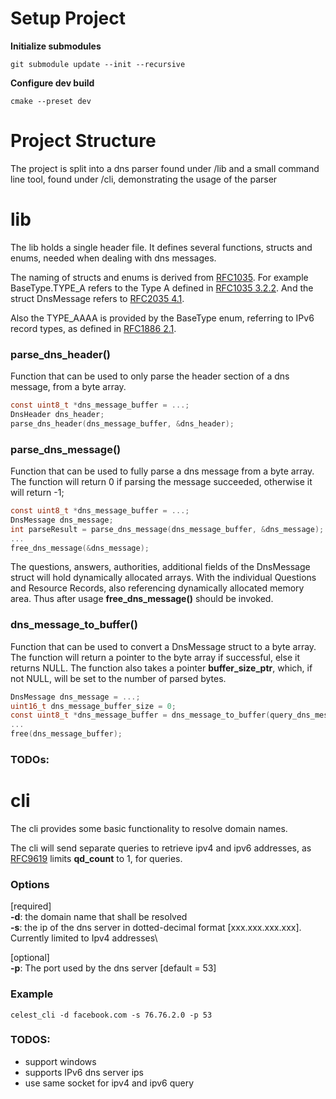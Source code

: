# Setup Project

**Initialize submodules**
```
git submodule update --init --recursive
```

**Configure dev build**
```
cmake --preset dev
```

# Project Structure

The project is split into a dns parser found under /lib and a small command line tool, found under /cli,
demonstrating the usage of the parser

# lib

The lib holds a single header file. It defines several functions, structs and enums,
needed when dealing with dns messages.

The naming of structs and enums is derived from 
[RFC1035](https://datatracker.ietf.org/doc/html/rfc1035).
For example BaseType.TYPE_A refers to the Type A defined in
[RFC1035 3.2.2](https://datatracker.ietf.org/doc/html/rfc1035#section-3.2.2).
And the struct DnsMessage refers to [RFC2035 4.1](https://datatracker.ietf.org/doc/html/rfc1035#section-4.1).

Also the TYPE_AAAA is provided by the BaseType enum, referring to IPv6 record types,
as defined in [RFC1886 2.1](https://datatracker.ietf.org/doc/html/rfc1886#section-2.1).

### parse_dns_header()

Function that can be used to only parse the header section of a dns message, from a byte array.

```c
const uint8_t *dns_message_buffer = ...;
DnsHeader dns_header;
parse_dns_header(dns_message_buffer, &dns_header);
```

### parse_dns_message()

Function that can be used to fully parse a dns message from a byte array.
The function will return 0 if parsing the message succeeded, otherwise it will return -1;

```c
const uint8_t *dns_message_buffer = ...;
DnsMessage dns_message;
int parseResult = parse_dns_message(dns_message_buffer, &dns_message);
...
free_dns_message(&dns_message);
```

The questions, answers, authorities, additional fields of the DnsMessage struct
will hold dynamically allocated arrays. With the individual Questions and Resource Records,
also referencing dynamically allocated memory area. Thus after usage **free_dns_message()**
should be invoked.

### dns_message_to_buffer()

Function that can be used to convert a DnsMessage struct to a byte array.
The function will return a pointer to the byte array if successful, else it returns NULL.
The function also takes a pointer **buffer_size_ptr**, which, if not NULL, will be set to the number of parsed bytes.

```c
DnsMessage dns_message = ...;
uint16_t dns_message_buffer_size = 0;
const uint8_t *dns_message_buffer = dns_message_to_buffer(query_dns_message, &dns_message_buffer_size);
...
free(dns_message_buffer);
```

### TODOs:


# cli

The cli provides some basic functionality to resolve domain names.

The cli will send separate queries to retrieve ipv4 and ipv6 addresses,
as [RFC9619](https://datatracker.ietf.org/doc/html/rfc9619) limits **qd_count** to 1,
for queries.

### Options

[required]\
**-d**: the domain name that shall be resolved\
**-s**: the ip of the dns server in dotted-decimal format [xxx.xxx.xxx.xxx].
Currently limited to Ipv4 addresses\

[optional]\
**-p**: The port used by the dns server [default = 53]

### Example

```
celest_cli -d facebook.com -s 76.76.2.0 -p 53
```

### TODOS:

- support windows
- supports IPv6 dns server ips
- use same socket for ipv4 and ipv6 query